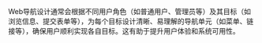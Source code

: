 Web导航设计通常会根据不同用户角色（如普通用户、管理员等）及其目标（如浏览信息、提交表单等），为每个目标设计清晰、易理解的导航单元（如菜单、链接等），确保用户顺利实现各自目标。这有助于提升用户体验和系统可用性。